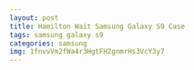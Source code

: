 ```yaml
---
layout: post
title: Hamilton Wait Samsung Galaxy S9 Case
tags: samsung galaxy s9
categories: samsung
img: 1fnvvVm2fWa4r3HgtFH2gnmrHs3VcY3y7
---
```

